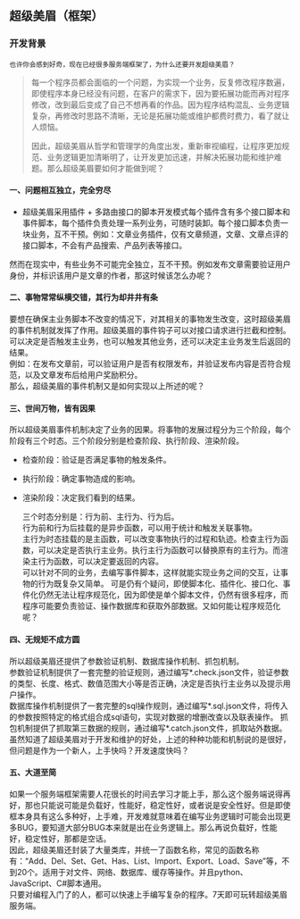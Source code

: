 超级美眉（框架）
----
### 开发背景
    也许你会感到好奇，现在已经很多服务端框架了，为什么还要开发超级美眉？  
  
> 每一个程序员都会面临的一个问题，为实现一个业务，反复修改程序数遍，即使程序本身已经没有问题，在客户的需求下，因为要拓展功能而再对程序修改，改到最后变成了自己不想再看的作品。因为程序结构混乱、业务逻辑复杂，再修改时思路不清晰，无论是拓展功能或维护都费时费力，看了就让人烦恼。  
> 
> 因此，超级美眉从哲学和管理学的角度出发，重新审视编程，让程序更加规范、业务逻辑更加清晰明了，让开发更加迅速，并解决拓展功能和维护难题。那么超级美眉要如何才能做到呢？  
>   
  
#### 一、问题相互独立，完全穷尽
* 超级美眉采用插件 + 多路由接口的脚本开发模式每个插件含有多个接口脚本和事件脚本，每个插件负责处理一系列业务，可随时装卸。每个接口脚本负责一块业务，互不干预。例如：文章业务插件，仅有文章频道，文章、文章点评的接口脚本，不会有产品搜索、产品列表等接口。  

然而在现实中，有些业务不可能完全独立，互不干预。例如发布文章需要验证用户身份，并标识该用户是文章的作者，那这时候该怎么办呢？  
    

#### 二、事物常常纵横交错，其行为却井井有条
  要想在确保主业务脚本不改变的情况下，对其相关的事物发生改变，这时超级美眉的事件机制就发挥了作用。超级美眉的事件钩子可以对接口请求进行拦截和控制。可以决定是否触发主业务，也可以触发其他业务，还可以决定主业务发生后返回的结果。  
  例如：在发布文章前，可以验证用户是否有权限发布，并验证发布内容是否符合规范，以及文章发布后给用户奖励积分。  
  那么，超级美眉的事件机制又是如何实现以上所述的呢？  

#### 三、世间万物，皆有因果
  所以超级美眉事件机制决定了业务的因果。将事物的发展过程分为三个阶段，每个阶段有三个时态。三个阶段分别是检查阶段、执行阶段、渲染阶段。  
- 检查阶段：验证是否满足事物的触发条件。  
- 执行阶段：确定事物造成的影响。  
- 渲染阶段：决定我们看到的结果。  
   
  三个时态分别是：行为前、主行为、行为后。  
  行为前和行为后挂载的是异步函数，可以用于统计和触发关联事物。  
  主行为时态挂载的是主函数，可以改变事物执行的过程和轨迹。检查主行为函数，可以决定是否执行主业务。执行主行为函数可以替换原有的主行为。而渲染主行为函数，可以决定要返回的内容。  
  可以针对不同的业务，去编写事件脚本，这样就能实现业务之间的交互，让事物的行为既复杂又简单。
  可是仍有个疑问，即使脚本化、插件化、接口化、事件化仍然无法让程序规范化，因为即使是单个脚本文件，仍然有很多程序，而程序可能要负责验证、操作数据库和获取外部数据。又如何能让程序规范化呢？  

#### 四、无规矩不成方圆
  所以超级美眉还提供了参数验证机制、数据库操作机制、抓包机制。  
参数验证机制提供了一套完整的验证规则，通过编写*.check.json文件，验证参数的类型、长度、格式、数值范围大小等是否正确，决定是否执行主业务以及提示用户操作。  
  数据库操作机制提供了一套完整的sql操作规则，通过编写*.sql.json文件，将传入的参数按照特定的格式组合成sql语句，实现对数据的增删改查以及联表操作。
抓包机制提供了抓取第三数据的规则，通过编写*.catch.json文件，抓取站外数据。  
虽然知道了超级美眉对于开发和维护的好处，上述的种种功能和机制说的是很好，但问题是作为一个新人，上手快吗？开发速度快吗？  

#### 五、大道至简
  如果一个服务端框架需要人花很长的时间去学习才能上手，那么这个服务端说得再好，那也只能说可能是负载好，性能好，稳定性好，或者说是安全性好。但是即使框本身具有这么多种好，上手难，开发难就意味着在编写业务逻辑时可能会出现更多BUG，要知道大部分BUG本来就是出在业务逻辑上。那么再说负载好，性能好，稳定性好，那都是空话。  
  因此，超级美眉还封装了大量类库，并统一了函数名称，常见的函数名称有：“Add、Del、Set、Get、Has、List、Import、Export、Load、Save”等，不到20个。适用于对文件、网络、数据库、缓存等操作。并且python、JavaScript、C#脚本通用。  
只要对编程入门了的人，都可以快速上手编写复杂的程序。7天即可玩转超级美眉服务端。  
